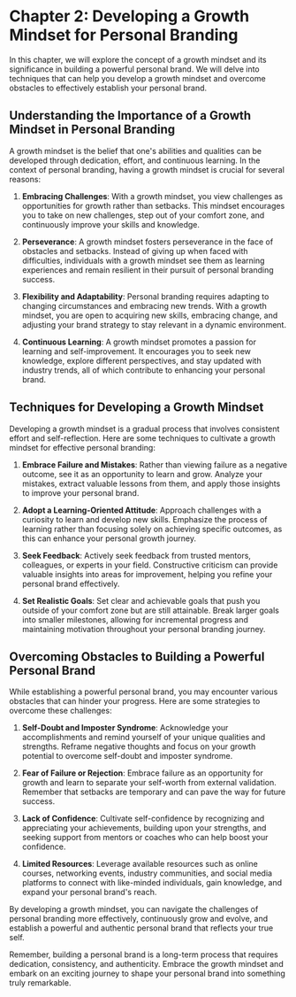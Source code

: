 Chapter 2: Developing a Growth Mindset for Personal Branding
============================================================

In this chapter, we will explore the concept of a growth mindset and its significance in building a powerful personal brand. We will delve into techniques that can help you develop a growth mindset and overcome obstacles to effectively establish your personal brand.

Understanding the Importance of a Growth Mindset in Personal Branding
---------------------------------------------------------------------

A growth mindset is the belief that one's abilities and qualities can be developed through dedication, effort, and continuous learning. In the context of personal branding, having a growth mindset is crucial for several reasons:

1. **Embracing Challenges**: With a growth mindset, you view challenges as opportunities for growth rather than setbacks. This mindset encourages you to take on new challenges, step out of your comfort zone, and continuously improve your skills and knowledge.

2. **Perseverance**: A growth mindset fosters perseverance in the face of obstacles and setbacks. Instead of giving up when faced with difficulties, individuals with a growth mindset see them as learning experiences and remain resilient in their pursuit of personal branding success.

3. **Flexibility and Adaptability**: Personal branding requires adapting to changing circumstances and embracing new trends. With a growth mindset, you are open to acquiring new skills, embracing change, and adjusting your brand strategy to stay relevant in a dynamic environment.

4. **Continuous Learning**: A growth mindset promotes a passion for learning and self-improvement. It encourages you to seek new knowledge, explore different perspectives, and stay updated with industry trends, all of which contribute to enhancing your personal brand.

Techniques for Developing a Growth Mindset
------------------------------------------

Developing a growth mindset is a gradual process that involves consistent effort and self-reflection. Here are some techniques to cultivate a growth mindset for effective personal branding:

1. **Embrace Failure and Mistakes**: Rather than viewing failure as a negative outcome, see it as an opportunity to learn and grow. Analyze your mistakes, extract valuable lessons from them, and apply those insights to improve your personal brand.

2. **Adopt a Learning-Oriented Attitude**: Approach challenges with a curiosity to learn and develop new skills. Emphasize the process of learning rather than focusing solely on achieving specific outcomes, as this can enhance your personal growth journey.

3. **Seek Feedback**: Actively seek feedback from trusted mentors, colleagues, or experts in your field. Constructive criticism can provide valuable insights into areas for improvement, helping you refine your personal brand effectively.

4. **Set Realistic Goals**: Set clear and achievable goals that push you outside of your comfort zone but are still attainable. Break larger goals into smaller milestones, allowing for incremental progress and maintaining motivation throughout your personal branding journey.

Overcoming Obstacles to Building a Powerful Personal Brand
----------------------------------------------------------

While establishing a powerful personal brand, you may encounter various obstacles that can hinder your progress. Here are some strategies to overcome these challenges:

1. **Self-Doubt and Imposter Syndrome**: Acknowledge your accomplishments and remind yourself of your unique qualities and strengths. Reframe negative thoughts and focus on your growth potential to overcome self-doubt and imposter syndrome.

2. **Fear of Failure or Rejection**: Embrace failure as an opportunity for growth and learn to separate your self-worth from external validation. Remember that setbacks are temporary and can pave the way for future success.

3. **Lack of Confidence**: Cultivate self-confidence by recognizing and appreciating your achievements, building upon your strengths, and seeking support from mentors or coaches who can help boost your confidence.

4. **Limited Resources**: Leverage available resources such as online courses, networking events, industry communities, and social media platforms to connect with like-minded individuals, gain knowledge, and expand your personal brand's reach.

By developing a growth mindset, you can navigate the challenges of personal branding more effectively, continuously grow and evolve, and establish a powerful and authentic personal brand that reflects your true self.

Remember, building a personal brand is a long-term process that requires dedication, consistency, and authenticity. Embrace the growth mindset and embark on an exciting journey to shape your personal brand into something truly remarkable.
